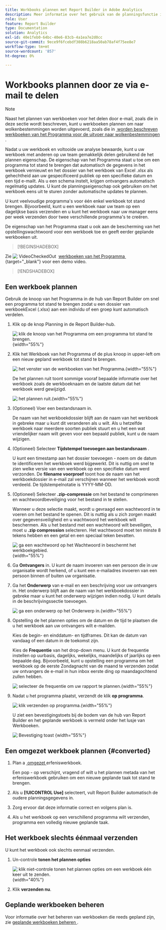 ```yaml
---
title: Workbooks plannen met Report Builder in Adobe Analytics
description: Meer informatie over het gebruik van de planningsfunctie in Report Builder
role: User
feature: Report Builder
type: Documentation
solution: Analytics
exl-id: 40e1feb0-64bc-40e6-83cb-4a1ea7e2d0cc
source-git-commit: 9ece9f6fcebdf308b6218aa50ab78af4f75ee8e7
workflow-type: tm+mt
source-wordcount: '857'
ht-degree: 0%

---
```


# Workbooks plannen door ze via e-mail te delen

>[!NOTE]
>
>Naast het plannen van werkboeken voor het delen door e-mail, zoals die in deze sectie wordt beschreven, kunt u werkboeken plannen om naar wolkenbestemmingen worden uitgevoerd, zoals die in [&#x200B; worden beschreven werkboeken van het Programma voor de uitvoer naar wolkenbestemmingen &#x200B;](/help/analyze/report-builder/report-builder-export.md).

Nadat u uw werkboek en voltooide uw analyse bewaarde, kunt u uw werkboek met anderen op uw team gemakkelijk delen gebruikend de het plannen eigenschap. De eigenschap van het Programma staat u toe om een programma tot stand te brengen dat automatisch de gegevens in het werkboek vernieuwt en het dossier van het werkboek van Excel .xlsx als gehechtheid aan uw gespecificeerd publiek op een specifieke datum en een tijd e-mailt. Als u een schema instelt, krijgen ontvangers automatisch regelmatig updates. U kunt de planningseigenschap ook gebruiken om het werkboek eens uit te sturen zonder automatische updates te plannen.

U kunt veelvoudige programma&#39;s voor één enkel werkboek tot stand brengen. Bijvoorbeeld, kunt u een werkboek naar uw team op een dagelijkse basis verzenden en u kunt het werkboek naar uw manager eens per week verzenden door twee verschillende programma&#39;s te creëren.

De eigenschap van het Programma staat u ook aan de bescherming van het opstellingswachtwoord voor een werkboek toe en geeft eerder geplande werkboeken uit.


>[!BEGINSHADEBOX]

Zie ![&#x200B; VideoCheckedOut &#x200B;](/help/assets/icons/VideoCheckedOut.svg) [&#x200B; werkboeken van het Programma &#x200B;](https://video.tv.adobe.com/v/3413079?quality=12&learn=on){target="_blank"} voor een demo video.

>[!ENDSHADEBOX]


## Een werkboek plannen

Gebruik de knoop van het Programma in de hub van Report Builder om snel een programma tot stand te brengen zodat u een dossier van werkboekExcel (.xlsx) aan een individu of een groep kunt automatisch verdelen.

1. Klik op de knop Planning in de Report Builder-hub.

   ![&#x200B; klik de knoop van het Programma om een programma tot stand te brengen.](./assets/schedule-button.png){width="55%"}

1. Klik het Werkboek van het Programma of de plus knoop in upper-left om een nieuw gepland werkboek tot stand te brengen.

   ![&#x200B; het venster van de werkboeken van het Programma.](./assets/schedule-workbook.png){width="55%"}

   De het plannen ruit toont sommige vooraf bepaalde informatie over het werkboek zoals de werkboeknaam en de laatste datum dat het werkboek werd gewijzigd.

   ![&#x200B; het plannen ruit.](./assets/schedule-pane.png){width="55%"}

1. (Optioneel) Voer een bestandsnaam in.

   De naam van het werkboekdossier blijft aan de naam van het werkboek in gebreke maar u kunt dit veranderen als u wilt. Als u hetzelfde werkboek naar meerdere soorten publiek stuurt en u het een wat vriendelijker naam wilt geven voor een bepaald publiek, kunt u de naam wijzigen.

1. (Optioneel) Selecteer **Tijdstempel toevoegen aan bestandsnaam** .

   U kunt een timestamp aan het dossier toevoegen - noem om de datum te identificeren het werkboek werd bijgewerkt. Dit is nuttig om snel te zien welke versie van een werkboek op een specifieke datum werd verzonden. De **filename voorproef** toont hoe de naam van het werkboekdossier in e-mail zal verschijnen wanneer het werkboek wordt verdeeld. De tijdstempelnotatie is YYYY-MM-DD.

1. (Optioneel) Selecteer **.zip-compressie** om het bestand te comprimeren en wachtwoordbeveiliging voor het bestand in te stellen.

   Wanneer u deze selectie maakt, wordt u gevraagd een wachtwoord in te voeren om het bestand te openen. Dit is nuttig als u zich zorgen maakt over gegevensveiligheid en u wachtwoord het werkboek wilt beschermen. Als u het bestand met een wachtwoord wilt beveiligen, moet u **.zip compression** selecteren. Het wachtwoord moet ten minste 8 tekens hebben en een getal en een speciaal teken bevatten.

   ![&#x200B; ga een wachtwoord op het Wachtwoord in beschermt het werkboekgebied.](./assets/zip-compression.png){width="55%"}

1. Ga **Ontvangers** in. U kunt de naam invoeren van een persoon die in uw organisatie wordt herkend, of u kunt een e-mailadres invoeren van een persoon binnen of buiten uw organisatie.

1. Ga het **Onderwerp** van e-mail en een beschrijving voor uw ontvangers in. Het onderwerp blijft aan de naam van het werkboekdossier in gebreke maar u kunt het onderwerp wijzigen indien nodig. U kunt details in de beschrijvingssectie toevoegen.

   ![&#x200B; ga een onderwerp op het Onderwerp in.](./assets/recipients-subject.png){width="55%"}

1. Opstelling de het plannen opties om de datum en de tijd te plaatsen die u het werkboek aan uw ontvangers wilt e-mailden.

   Kies de begin- en einddatum- en tijdframes. Dit kan de datum van vandaag of een datum in de toekomst zijn.

   Kies de **Frequentie** van het drop-down menu. U kunt de frequentie instellen op uurbasis, dagelijks, wekelijks, maandelijks of jaarlijks op een bepaalde dag. Bijvoorbeeld, kunt u opstelling een programma om het werkboek op de eerste Zondagnacht van de maand te verzenden zodat uw ontvangers de e-mail in hun inbox eerste ding op maandagochtend zullen hebben.

   ![&#x200B; selecteer de frequentie om uw rapport te plannen.](./assets/frequency.png){width="55%"}

1. Nadat u het programma plaatst, verzendt de klik **op programma**.

   ![&#x200B; klik verzenden op programma.](./assets/send-on-schedule.png){width="55%"}

   U ziet een bevestigingstoets bij de bodem van de hub van Report Builder en het geplande werkboek is vermeld onder het lusje van Werkboeken.

   ![&#x200B; Bevestiging toast &#x200B;](./assets/confirmation-toast.png){width="55%"}

## Een omgezet werkboek plannen {#converted}

1. Plan a [&#x200B; omgezet &#x200B;](/help/analyze/report-builder/convert-workbooks.md) erfeniswerkboek.

   Een pop - op verschijnt, vragend of wilt u het plannen metada van het erfeniswerkboek gebruiken om een nieuwe geplande taak tot stand te brengen.

1. Als u **[!UICONTROL Use]** selecteert, vult Report Builder automatisch de oudere planningsgegevens in.

1. Zorg ervoor dat deze informatie correct en volgens plan is.

1. Als u het werkboek op een verschillend programma wilt verzenden, programma een volledig nieuwe geplande taak.


## Het werkboek slechts éénmaal verzenden

U kunt het werkboek ook slechts eenmaal verzenden.

1. Un-controle **tonen het plannen opties**

   ![&#x200B; klik niet-controle tonen het plannen opties om een werkboek één keer uit te zenden.](./assets/send-now.png){width="40%"}

1. Klik **verzenden nu**.

## Geplande werkboeken beheren

Voor informatie over het beheren van werkboeken die reeds gepland zijn, zie [&#x200B; geplande werkboeken beheren &#x200B;](/help/analyze/report-builder/manage-schedules-reportbuilder.md).
